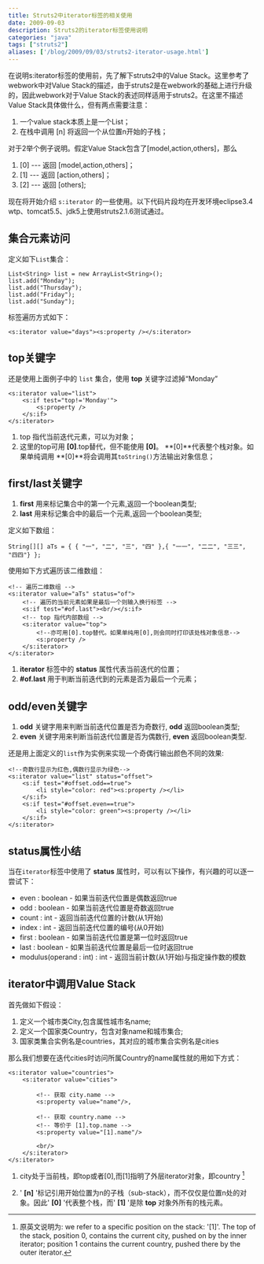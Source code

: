 ```yaml
---
title: Struts2中iterator标签的相关使用
date: 2009-09-03
description: Struts2的iterator标签使用说明
categories: "java"
tags: ["struts2"]
aliases: ['/blog/2009/09/03/struts2-iterator-usage.html']
---
```


在说明s:iterator标签的使用前，先了解下struts2中的Value Stack。这里参考了webwork中对Value Stack的描述，由于struts2是在webwork的基础上进行升级的，因此webwork对于Value Stack的表述同样适用于struts2。在这里不描述Value Stack具体做什么，但有两点需要注意：

1. 一个value stack本质上是一个List；
2. 在栈中调用 [n] 将返回一个从位置n开始的子栈；

对于2举个例子说明。假定Value Stack包含了[model,action,others]，那么

1. [0] --- 返回 [model,action,others]；
2. [1] --- 返回 [action,others]；
3. [2] --- 返回 [others];

现在将开始介绍 `s:iterator` 的一些使用。以下代码片段均在开发环境eclipse3.4 wtp、tomcat5.5、jdk5上使用struts2.1.6测试通过。

## 集合元素访问

定义如下`List`集合：

    List<String> list = new ArrayList<String>();
    list.add("Monday");
    list.add("Thursday");
    list.add("Friday");
    list.add("Sunday");

标签遍历方式如下：

    <s:iterator value="days"><s:property /></s:iterator>

## top关键字

还是使用上面例子中的 `list` 集合，使用 **top** 关键字过滤掉“Monday”

    <s:iterator value="list">
        <s:if test="top!='Monday'">
            <s:property />
        </s:if>
    </s:iterator>

1. top 指代当前迭代元素，可以为对象；
2. 这里的top可用 **[0]**.top替代，但不能使用 **[0]**。 **[0]**代表整个栈对象。如果单纯调用 **[0]**将会调用其`toString()`方法输出对象信息；

## first/last关键字

1. **first** 用来标记集合中的第一个元素,返回一个boolean类型;
2. **last** 用来标记集合中的最后一个元素,返回一个boolean类型;

定义如下数组：

    String[][] aTs = { { "一", "二", "三", "四" },{ "一一", "二二", "三三", "四四"} };

使用如下方式遍历该二维数组：

    <!-- 遍历二维数组 -->
    <s:iterator value="aTs" status="of">
        <!-- 遍历的当前元素如果是最后一个则输入换行标签 -->
        <s:if test="#of.last"><br/></s:if>
        <!-- top 指代内部数组 -->
        <s:iterator value="top">
            <!--亦可用[0].top替代。如果单纯用[0],则会同时打印该处栈对象信息-->
            <s:property />
        </s:iterator>
    </s:iterator>

1. **iterator** 标签中的 **status** 属性代表当前迭代的位置；
2. **#of.last** 用于判断当前迭代到的元素是否为最后一个元素；

## odd/even关键字

1. **odd** 关键字用来判断当前迭代位置是否为奇数行, **odd** 返回boolean类型;
2. **even** 关键字用来判断当前迭代位置是否为偶数行, **even** 返回boolean类型.

还是用上面定义的`list`作为实例来实现一个奇偶行输出颜色不同的效果:

    <!--奇数行显示为红色,偶数行显示为绿色-->
    <s:iterator value="list" status="offset">
        <s:if test="#offset.odd==true">
            <li style="color: red"><s:property /></li>
        </s:if>
        <s:if test="#offset.even==true">
            <li style="color: green"><s:property /></li>
        </s:if>
    </s:iterator>

## status属性小结

当在`iterator`标签中使用了 **status** 属性时，可以有以下操作，有兴趣的可以逐一尝试下：

- even : boolean - 如果当前迭代位置是偶数返回true
- odd : boolean - 如果当前迭代位置是奇数返回true
- count : int - 返回当前迭代位置的计数(从1开始)
- index : int - 返回当前迭代位置的编号(从0开始)
- first : boolean - 如果当前迭代位置是第一位时返回true
- last : boolean - 如果当前迭代位置是最后一位时返回true
- modulus(operand : int) : int - 返回当前计数(从1开始)与指定操作数的模数

## iterator中调用Value Stack

首先做如下假设：

1. 定义一个城市类City,包含属性城市名name;
2. 定义一个国家类Country，包含对象name和城市集合;
3. 国家类集合实例名是countries，其对应的城市集合实例名是cities

那么我们想要在迭代cities时访问所属Country的name属性就的用如下方式：

    <s:iterator value="countries">
        <s:iterator value="cities">

            <!-- 获取 city.name -->
            <s:property value="name"/>,

            <!-- 获取 country.name -->
            <!-- 等价于 [1].top.name -->
            <s:property value="[1].name"/>

            <br/>
        </s:iterator>
    </s:iterator>


1. city处于当前栈，即top或者[0],而[1]指明了外层iterator对象，即country [^comment]

2. ' **[n]** '标记引用开始位置为n的子栈（sub-stack），而不仅仅是位置n处的对象。因此' **[0]** '代表整个栈，而' **[1]** '是除 **top** 对象外所有的栈元素。



[^comment]: 原英文说明为: we refer to a specific position on the stack: '[1]'. The top of the stack, position 0, contains the current city, pushed on by the inner iterator; position 1 contains the current country, pushed there by the outer iterator.
